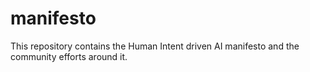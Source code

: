 # manifesto
This repository contains the Human Intent driven AI manifesto and the community efforts around it.
